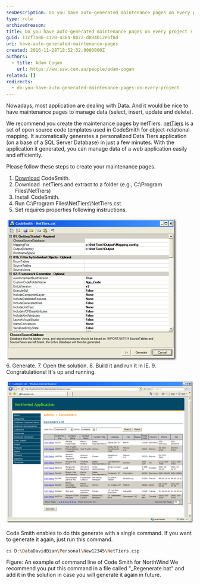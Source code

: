 ```yaml
---
seoDescription: Do you have auto-generated maintenance pages on every project? Yes, with netTiers.
type: rule
archivedreason:
title: Do you have auto-generated maintenance pages on every project ?
guid: 13cf7a86-c170-438a-8072-d894b12e5f8d
uri: have-auto-generated-maintenance-pages
created: 2016-11-28T18:52:32.0000000Z
authors:
  - title: Adam Cogan
    url: https://ww.ssw.com.au/people/adam-cogan
related: []
redirects:
  - do-you-have-auto-generated-maintenance-pages-on-every-project
---
```


Nowadays, most application are dealing with Data. And it would be nice to have maintenance pages to manage data (select, insert, update and delete).

We recommend you create the maintenance pages by netTiers. [netTiers](https://github.com/netTiers/netTiers/wiki/Getting-Started) is a set of open source code templates used in CodeSmith for object-relational mapping. It automatically generates a personalized Data Tiers application (on a base of a SQL Server Database) in just a few minutes. With the application it generated, you can manage data of a web application easily and efficiently.

Please follow these steps to create your maintenance pages.

<!--endintro-->

1. [Download](http://www.codesmithtools.com/) CodeSmith.
2. Download .netTiers and extract to a folder (e.g., C:\Program Files\NetTiers)
3. Install CodeSmith.
4. Run C:\Program Files\NetTiers\NetTiers.cst.
5. Set requires properties following instructions.

![Figure: Properties Window](NetTiersConfig.jpg)  
6. Generate. 7. Open the solution. 8. Build it and run it in IE. 9. Congratulations! It's up and running.

![Figure: The application is running](RunNorthwind.jpg)

Code Smith enables to do this generate with a single command. If you want to generate it again, just run this command.

```bash
cs D:\DataDavidBian\Personal\New12345\NetTiers.csp
```

Figure: An example of command line of Code Smith for NorthWind
We recommend you put this command in a file called "\_Regenerate.bat" and add it in the solution in case you will generate it again in future.
